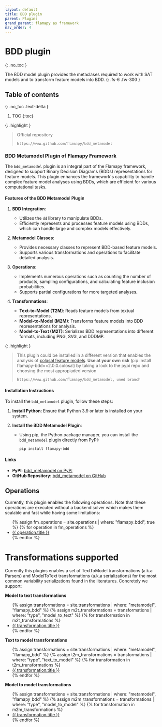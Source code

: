 ```yaml
---
layout: default
title: BDD plugin
parent: Plugins
grand_parent: flamapy as framework
nav_order: 4
---
```


# BDD plugin
{: .no_toc }


The BDD model plugin provides the metaclases required to work with 
SAT models and to transform feature models into BDD.
{: .fs-6 .fw-300 }

## Table of contents
{: .no_toc .text-delta }

1. TOC
{:toc}

{: .highlight }
> Official repository
>
> ```
> https://www.github.com/flamapy/bdd_metamodel
> ```
### BDD Metamodel Plugin of Flamapy Framework

The `bdd_metamodel` plugin is an integral part of the Flamapy framework, designed to support Binary Decision Diagrams (BDDs) representations for feature models. This plugin enhances the framework's capability to handle complex feature model analyses using BDDs, which are efficient for various computational tasks.

#### Features of the BDD Metamodel Plugin

1. **BDD Integration**:
   - Utilizes the `dd` library to manipulate BDDs.
   - Efficiently represents and processes feature models using BDDs, which can handle large and complex models effectively.

2. **Metamodel Classes**:
   - Provides necessary classes to represent BDD-based feature models.
   - Supports various transformations and operations to facilitate detailed analysis.

3. **Operations**:
   - Implements numerous operations such as counting the number of products, sampling configurations, and calculating feature inclusion probabilities.
   - Supports partial configurations for more targeted analyses.

4. **Transformations**:
   - **Text-to-Model (T2M)**: Reads feature models from textual representations.
   - **Model-to-Model (M2M)**: Transforms feature models into BDD representations for analysis.
   - **Model-to-Text (M2T)**: Serializes BDD representations into different formats, including PNG, SVG, and DDDMP.


{: .highlight }
> This plugin could be installed in a different version that enables the analysis of [colosal feature models](https://doi.org/10.1007/s10664-021-10102-5). **Use at your own risk** (pip install flamapy-bdd==2.0.0.colosal) by taking a look to the pypi repo and choosing the most appropiaded version
>
> ```
> https://www.github.com/flamapy/bdd_metamodel, uned branch
> ```

#### Installation Instructions

To install the `bdd_metamodel` plugin, follow these steps:

1. **Install Python**: Ensure that Python 3.9 or later is installed on your system.

2. **Install the BDD Metamodel Plugin**:
   - Using pip, the Python package manager, you can install the `bdd_metamodel` plugin directly from PyPI:
     ```bash
     pip install flamapy-bdd
     ```

#### Links

- **PyPI**: [bdd_metamodel on PyPI](https://pypi.org/project/flamapy-bdd/)
- **GitHub Repository**: [bdd_metamodel on GitHub](https://github.com/flamapy/bdd_metamodel)


## Operations

Currently, this plugin enables the following operations. Note that these operations are executed without a backend solver which makes them scalable and fast while having some limitations:

<ul>
  {% assign fm_operations = site.operations | where: "flamapy_bdd", true %}
  {% for operation in fm_operations %}
    <li><a href="{{ operation.url }}">{{ operation.title }}</a></li>
  {% endfor %}
</ul>


# Transformations supported

Currently this plugins enables a set of TextToModel transformations (a.k.a Parsers) and ModelToText transformations (a.k.a serializations) for the most common variability serializations found in the literatures. Concretely we support:

**Model to text transformations**
<ul>
  {% assign transformations = site.transformations | where: "metamodel", "flamapy_bdd" %}
  {% assign m2t_transformations = transformations | where: "type", "model_to_text" %}
  {% for transformation in m2t_transformations %}
    <li><a href="{{ transformation.url }}">{{ transformation.title }}</a></li>
  {% endfor %}
</ul>

**Text to model transformations**
<ul>
  {% assign transformations = site.transformations | where: "metamodel", "flamapy_bdd" %}
  {% assign t2m_transformations = transformations | where: "type", "text_to_model" %}
  {% for transformation in t2m_transformations %}
    <li><a href="{{ transformation.url }}">{{ transformation.title }}</a></li>
  {% endfor %}
</ul>

**Model to model transformations**
<ul>
  {% assign transformations = site.transformations | where: "metamodel", "flamapy_bdd" %}
  {% assign m2m_transformations = transformations | where: "type", "model_to_model" %}
  {% for transformation in m2m_transformations %}
    <li><a href="{{ transformation.url }}">{{ transformation.title }}</a></li>
  {% endfor %}
</ul>

